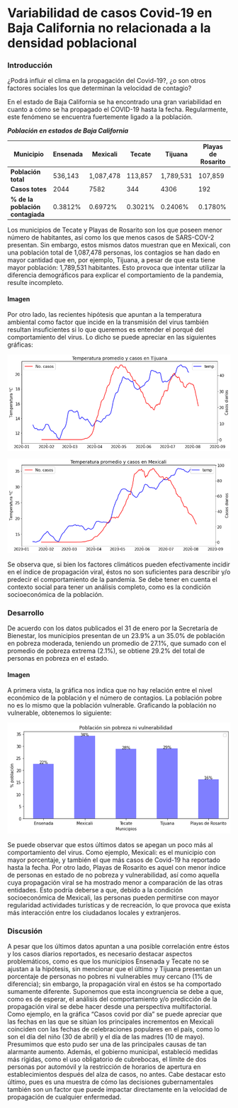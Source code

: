 # Variabilidad de casos Covid-19 en Baja California no relacionada a la densidad poblacional 

### Introducción
¿Podrá influir el clima en la propagación del Covid-19?, ¿o son otros factores sociales los que determinan la velocidad de contagio?

En el estado de Baja California se ha encontrado una gran variabilidad en cuanto a cómo se ha propagado el COVID-19 hasta la fecha. Regularmente, este fenómeno se encuentra fuertemente ligado a la población. 

***Población en estados de Baja California***

Municipio | Ensenada | Mexicali | Tecate | Tijuana | Playas de Rosarito
----------|----------|----------|--------|-------- |-----------------------  
**Población total** | 536,143 | 1,087,478 | 113,857 | 1,789,531 | 107,859
**Casos totes** | 2044 | 7582 | 344 | 4306 | 192
**% de la población contagiada** | 0.3812% | 0.6972% | 0.3021% | 0.2406% | 0.1780%

Los municipios de Tecate y Playas de Rosarito son los que poseen menor número de habitantes, así como los que menos casos de SARS-COV-2 presentan.
Sin embargo, estos mismos datos muestran que en Mexicali, con una población total de 1,087,478 personas, los contagios se han dado en mayor cantidad que en, por ejemplo, Tijuana, a pesar de que esta tiene mayor población: 1,789,531 habitantes. 
Esto provoca que intentar utilizar la diferencia demográficos para explicar el comportamiento de la pandemia, resulte incompleto.
 #### Imagen
Por otro lado, las recientes hipótesis que apuntan a la temperatura ambiental como factor que incide en la transmisión del virus también resultan insuficientes si lo que queremos es entender el porqué del comportamiento del virus. 
Lo dicho se puede apreciar en las siguientes gráficas:


![Imagen clima Tijuana](https://github.com/ItchelTG/CdeCMx/blob/master/Temp%20y%20casos%20Tijuana.png?raw=true)

![Imagen clima Mexicali](https://github.com/ItchelTG/CdeCMx/blob/master/Running_mean%20temp%20y%20casos%20Mexicali.png?raw=true)


Se observa que, si bien los factores climáticos pueden efectivamente incidir en el índice de propagación viral, éstos no son suficientes para describir y/o predecir el comportamiento de la pandemia. Se debe tener en cuenta el contexto social para tener un análisis completo, como es la condición socioeconómica de la población. 
### Desarrollo 
De acuerdo con los datos publicados el 31 de enero por la Secretaría de Bienestar, los municipios presentan de un 23.9% a un 35.0% de población en pobreza moderada, teniendo un promedio de  27.1%, que sumado con el promedio de pobreza extrema (2.1%), se obtiene 29.2% del total de personas en pobreza en el estado.
#### Imagen
A primera vista, la gráfica nos indica que no hay relación entre el nivel económico de la población y el número de contagios. La población pobre no es lo mismo que la población vulnerable. 
Graficando la población no vulnerable, obtenemos lo siguiente:


![Imagen no vulnerable](https://github.com/ItchelTG/CdeCMx/blob/master/NoPobreza_BC%20(1).png?raw=true) 


Se puede observar que estos últimos datos se apegan un poco más al comportamiento del virus. Como ejemplo, Mexicali: es el municipio con mayor porcentaje, y también el que más casos de Covid-19 ha reportado hasta la fecha. Por otro lado, Playas de Rosarito es aquel con menor índice de personas en estado de no pobreza y vulnerabilidad, así como aquella cuya propagación viral se ha mostrado menor a comparación de las otras entidades.
Esto podría deberse a que, debido a la condición socioeconómica de Mexicali, las personas pueden permitirse con mayor regularidad actividades turísticas y de recreación, lo que provoca que exista más interacción entre los ciudadanos locales y extranjeros. 
### Discusión 
A pesar que los últimos datos apuntan a una posible correlación entre éstos y los casos diarios reportados, es necesario destacar aspectos problemáticos, como es que los municipios Ensenada y Tecate no se ajustan a la hipótesis, sin mencionar que el último y Tijuana presentan un porcentaje de personas no pobres ni vulnerables muy cercano (1% de diferencia); sin embargo, la propagación viral en éstos se ha comportado sumamente diferente. 
Suponemos que esta incongruencia se debe a que, como es de esperar, el análisis del comportamiento y/o predicción de la propagación viral se debe hacer desde una perspectiva multifactorial.
Como ejemplo, en la gráfica “Casos covid por día” se puede apreciar que las fechas en las que se sitúan los principales incrementos en Mexicali coinciden con las fechas de celebraciones populares en el país, como lo son el día del niño (30 de abril) y el día de las madres (10 de mayo). Presumimos que esto pudo ser una de las principales causas de tan alarmante aumento. Además, el gobierno municipal, estableció medidas más rígidas, como el uso obligatorio de cubrebocas, el límite de dos personas por automóvil y la restricción de horarios de apertura en establecimientos después del alza de casos, no antes. Cabe destacar esto último, pues es una muestra de cómo las decisiones gubernamentales también son un factor que puede impactar directamente en la velocidad de propagación de cualquier enfermedad. 

